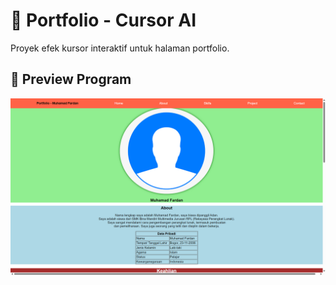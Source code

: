 # 📌 Portfolio - Cursor AI

Proyek efek kursor interaktif untuk halaman portfolio.

## 📌 Preview Program
![Portfolio Preview](https://github.com/fardan23/portfolio_cursor/blob/main/img/portfolio-cursor.png?raw=true)
